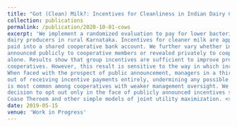 ```yaml
---
title: "Got (Clean) Milk?: Incentives for Cleanliness in Indian Dairy Cooperatives (joint with Ashish Shenoy)"
collection: publications
permalink: /publication/2020-10-01-cows
excerpt: 'We implement a randomized evaluation to pay for lower bacteria count among cooperative
dairy producers in rural Karnataka. Incentives for cleaner milk are applied at a group level and
paid into a shared cooperative bank account. We further vary whether incentive payments are
announced publicly to cooperative members or revealed privately to cooperative management
alone. Results show that group incentives are sufficient to improve production quality in village
cooperatives. However, this result is sensitive to the way in which incentives are administered.
When faced with the prospect of public announcement, managers in a third of cooperatives opt
out of receiving incentive payments entirely, undermining any possible incentive effect. Dropout
is most common among cooperatives with weaker management oversight. We argue that the
decision to opt out only in the face of publicly announced incentives seems inconsistent with the
Coase Theroem and other simple models of joint utility maximization. <span style="color:blue">[Link to AEA Trial Registry.](https://www.socialscienceregistry.org/trials/700)</span>'
date: 2019-05-15
venue: 'Work in Progress'
---
```


